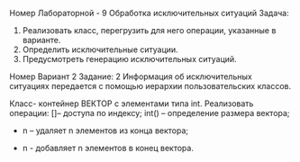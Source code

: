 Номер Лабораторной - 9
Обработка исключительных ситуаций
Задача:
1.	Реализовать класс, перегрузить для него операции, указанные в варианте.
2.	Определить исключительные ситуации.
3.	Предусмотреть генерацию исключительных ситуаций.


Номер Вариант 2
Задание: 2
Информация об исключительных ситуациях передается с помощью иерархии пользовательских классов.

Класс- контейнер ВЕКТОР с элементами типа int. Реализовать операции:
[]– доступа по индексу;
int() – определение размера вектора;
- n – удаляет n элементов из конца вектора;
+ n - добавляет n элементов в конец вектора.
